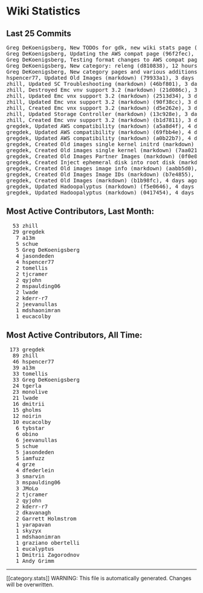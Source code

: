 # Wiki Statistics
## Last 25 Commits
<pre>
Greg DeKoenigsberg, New TODOs for gdk, new wiki stats page (3ac24b7), 82 seconds ago
Greg DeKoenigsberg, Updating the AWS compat page (96f2fec), 9 hours ago
Greg DeKoenigsberg, Testing format changes to AWS compat page (0497833), 12 hours ago
Greg DeKoenigsberg, New category: releng (d810838), 12 hours ago
Greg DeKoenigsberg, New category pages and various additions (b62be50), 12 hours ago
hspencer77, Updated Old Images (markdown) (79933a1), 3 days ago
zhill, Updated SC Troubleshooting (markdown) (46bf801), 3 days ago
zhill, Destroyed Emc vnv support 3.2 (markdown) (21d086c), 3 days ago
zhill, Updated Emc vnx support 3.2 (markdown) (2513d34), 3 days ago
zhill, Updated Emc vnx support 3.2 (markdown) (90f38cc), 3 days ago
zhill, Created Emc vnx support 3.2 (markdown) (d5e262e), 3 days ago
zhill, Updated Storage Controller (markdown) (13c928e), 3 days ago
zhill, Created Emc vnv support 3.2 (markdown) (b1d7811), 3 days ago
gregdek, Updated AWS compatibility (markdown) (a5a8d4f), 4 days ago
gregdek, Updated AWS compatibility (markdown) (69fbb4e), 4 days ago
gregdek, Updated AWS compatibility (markdown) (a0b22b7), 4 days ago
gregdek, Created Old images single kernel initrd (markdown) (2456fea), 4 days ago
gregdek, Created Old images single kernel (markdown) (7aa0211), 4 days ago
gregdek, Created Old Images Partner Images (markdown) (0f0e0fa), 4 days ago
gregdek, Created Inject ephemeral disk into root disk (markdown) (e1fbdbf), 4 days ago
gregdek, Created Old images image info (markdown) (aabb5d0), 4 days ago
gregdek, Created Old Images Image IDs (markdown) (b7e4855), 4 days ago
gregdek, Created Old Images (markdown) (b1b98fc), 4 days ago
gregdek, Updated Hadoopalyptus (markdown) (f5e0646), 4 days ago
gregdek, Updated Hadoopalyptus (markdown) (0417454), 4 days ago
</pre>
## Most Active Contributors, Last Month:
<pre>
  53 zhill
  29 gregdek
   7 a13m
   5 schue
   5 Greg DeKoenigsberg
   4 jasondeden
   4 hspencer77
   2 tomellis
   2 tjcramer
   2 qyjohn
   2 mspaulding06
   2 lwade
   2 kderr-r7
   2 jeevanullas
   1 mdshaonimran
   1 eucacolby
</pre>
## Most Active Contributors, All Time:
<pre>
 173 gregdek
  89 zhill
  46 hspencer77
  39 a13m
  33 tomellis
  33 Greg DeKoenigsberg
  24 tgerla
  23 monolive
  21 lwade
  16 dmitrii
  15 gholms
  12 noirin
  10 eucacolby
   6 tybstar
   6 obino
   6 jeevanullas
   5 schue
   5 jasondeden
   5 iamfuzz
   4 grze
   4 dfederlein
   3 smarvin
   3 mspaulding06
   3 JMoLo
   2 tjcramer
   2 qyjohn
   2 kderr-r7
   2 dkavanagh
   2 Garrett Holmstrom
   1 yarapavan
   1 skyzyx
   1 mdshaonimran
   1 graziano obertelli
   1 eucalyptus
   1 Dmitrii Zagorodnov
   1 Andy Grimm
</pre>
*****
[[category.stats]]
WARNING: This file is automatically generated. Changes will be overwritten.
